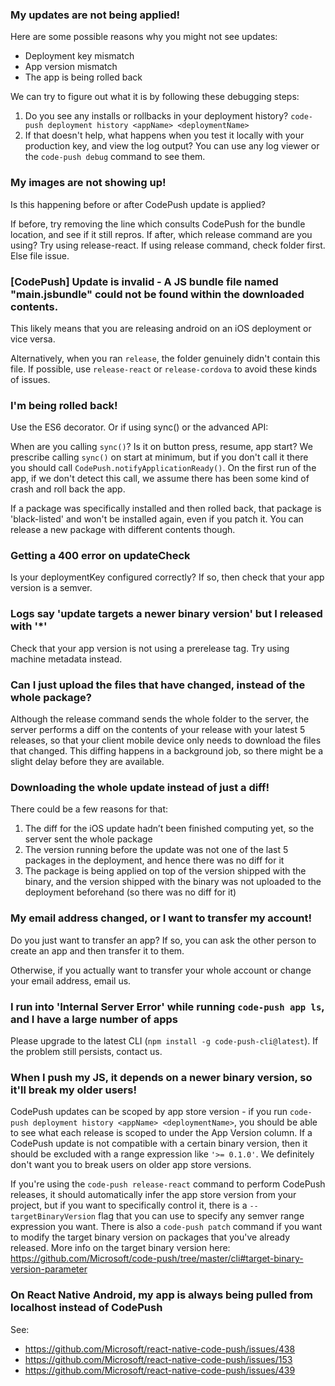 

### My updates are not being applied!

Here are some possible reasons why you might not see updates:

* Deployment key mismatch
* App version mismatch
* The app is being rolled back

We can try to figure out what it is by following these debugging steps:

1. Do you see any installs or rollbacks in your deployment history? `code-push deployment history <appName> <deploymentName>`
2. If that doesn't help, what happens when you test it locally with your production key, and view the log output? You can use any log viewer or the `code-push debug` command to see them.

### My images are not showing up!

Is this happening before or after CodePush update is applied?

If before, try removing the line which consults CodePush for the bundle location, and see if it still repros.
If after, which release command are you using? Try using release-react. If using release command, check folder first.
Else file issue.

### [CodePush] Update is invalid - A JS bundle file named "main.jsbundle" could not be found within the downloaded contents.

This likely means that you are releasing android on an iOS deployment or vice versa.

Alternatively, when you ran `release`, the folder genuinely didn't contain this file. If possible, use `release-react` or `release-cordova` to avoid these kinds of issues.

### I'm being rolled back!

Use the ES6 decorator. Or if using sync() or the advanced API:

When are you calling `sync()`? Is it on button press, resume, app start? We prescribe calling `sync()` on start at minimum, but if you don't call it there you should call `CodePush.notifyApplicationReady()`. On the first run of the app, if we don't detect this call, we assume there has been some kind of crash and roll back the app.

If a package was specifically installed and then rolled back, that package is 'black-listed' and won't be installed again, even if you patch it. You can release a new package with different contents though.

### Getting a 400 error on updateCheck

Is your deploymentKey configured correctly? If so, then check that your app version is a semver.

### Logs say 'update targets a newer binary version' but I released with '*'

Check that your app version is not using a prerelease tag. Try using machine metadata instead.

### Can I just upload the files that have changed, instead of the whole package?

Although the release command sends the whole folder to the server, the server performs a diff on the contents of your release with your latest 5 releases, so that your client mobile device only needs to download the files that changed. This diffing happens in a background job, so there might be a slight delay before they are available.

### Downloading the whole update instead of just a diff!

There could be a few reasons for that:

1.	The diff for the iOS update hadn’t been finished computing yet, so the server sent the whole package
2.	The version running before the update was not one of the last 5 packages in the deployment, and hence there was no diff for it
3.	The package is being applied on top of the version shipped with the binary, and the version shipped with the binary was not uploaded to the deployment beforehand (so there was no diff for it)

### My email address changed, or I want to transfer my account!

Do you just want to transfer an app? If so, you can ask the other person to create an app and then transfer it to them.

Otherwise, if you actually want to transfer your whole account or change your email address, email us.

### I run into 'Internal Server Error' while running `code-push app ls`, and I have a large number of apps

Please upgrade to the latest CLI (`npm install -g code-push-cli@latest`). If the problem still persists, contact us.

### When I push my JS, it depends on a newer binary version, so it'll break my older users!

CodePush updates can be scoped by app store version - if you run `code-push deployment history <appName> <deploymentName>`, you should be able to see what each release is scoped to under the App Version column. If a CodePush update is not compatible with a certain binary version, then it should be excluded with a range expression like `'>= 0.1.0'`. We definitely don't want you to break users on older app store versions.

If you're using the `code-push release-react` command to perform CodePush releases, it should automatically infer the app store version from your project, but if you want to specifically control it, there is a `--targetBinaryVersion` flag that you can use to specify any semver range expression you want. There is also a `code-push patch` command if you want to modify the target binary version on packages that you've already released. More info on the target binary version here: https://github.com/Microsoft/code-push/tree/master/cli#target-binary-version-parameter

### On React Native Android, my app is always being pulled from localhost instead of CodePush

See:

* https://github.com/Microsoft/react-native-code-push/issues/438
* https://github.com/Microsoft/react-native-code-push/issues/153
* https://github.com/Microsoft/react-native-code-push/issues/439

